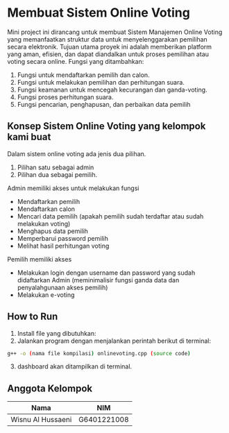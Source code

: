 # Membuat Sistem Online Voting
Mini project ini dirancang untuk membuat Sistem Manajemen Online Voting yang memanfaatkan struktur data untuk menyelenggarakan pemilihan secara elektronik. 
Tujuan utama proyek ini adalah memberikan platform yang aman, efisien, dan dapat diandalkan untuk proses pemilihan atau voting secara online.
Fungsi yang ditambahkan:
1. Fungsi untuk mendaftarkan pemilih dan calon.
2. Fungsi untuk melakukan pemilihan dan perhitungan suara.
3. Fungsi keamanan untuk mencegah kecurangan dan ganda-voting.
4. Fungsi proses perhitungan suara.
5. Fungsi pencarian, penghapusan, dan perbaikan data pemilih

## Konsep Sistem Online Voting yang kelompok kami buat
Dalam sistem online voting ada jenis dua pilihan. 
1. Pilihan satu sebagai admin 
2. Pilihan dua sebagai pemilih. 

Admin memiliki akses untuk melakukan fungsi
- Mendaftarkan pemilih 
- Mendaftarkan calon 
- Mencari data pemilih (apakah pemilih sudah terdaftar atau sudah melakukan voting)
- Menghapus data pemilih
- Memperbarui password pemilih
- Melihat hasil perhitungan voting

Pemilih memiliki akses
- Melakukan login dengan username dan password yang sudah didaftarkan Admin (meminimalisir fungsi ganda data dan penyalahgunaan akses pemilih) 
- Melakukan e-voting

## How to Run
1. Install file yang dibutuhkan:
2. Jalankan program dengan menjalankan perintah berikut di terminal:
``` bash
g++ -o (nama file kompilasi) onlinevoting.cpp (source code)
```
3. dashboard akan ditampilkan di terminal.


## Anggota Kelompok
|Nama|NIM|
|--|--|
|Wisnu Al Hussaeni|G6401221008|


